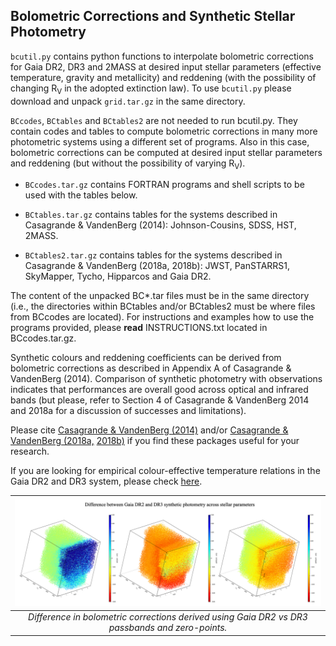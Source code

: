 Bolometric Corrections and Synthetic Stellar Photometry 
-------------------------------------------------------

``bcutil.py`` contains python functions to interpolate bolometric corrections for Gaia DR2, DR3 and 2MASS at desired input stellar parameters (effective temperature, gravity and metallicity) and reddening (with the possibility of changing R<sub>V</sub> in the adopted extinction law). To use ``bcutil.py`` please download and unpack ``grid.tar.gz`` in the same directory.

``BCcodes``, ``BCtables`` and ``BCtables2`` are not needed to run bcutil.py. They contain codes and tables to compute bolometric corrections in many more photometric systems using a different set of programs. Also in this case, bolometric corrections can be computed at desired input stellar parameters and reddening (but without the possibility of varying R<sub>V</sub>).  

- ``BCcodes.tar.gz`` contains FORTRAN programs and shell scripts to be used with the tables below. 

- ``BCtables.tar.gz`` contains tables for the systems described in Casagrande & VandenBerg (2014): Johnson-Cousins, SDSS, HST, 2MASS.

- ``BCtables2.tar.gz`` contains tables for the systems described in Casagrande & VandenBerg (2018a, 2018b): JWST, PanSTARRS1, SkyMapper, Tycho, Hipparcos and Gaia DR2.

The content of the unpacked BC*.tar files must be in the same directory (i.e., the directories within BCtables and/or BCtables2 must be where files from BCcodes are located). For instructions and examples how to use the programs provided, please **read** INSTRUCTIONS.txt located in BCcodes.tar.gz.

Synthetic colours and reddening coefficients can be derived from bolometric corrections as described in Appendix A of Casagrande & VandenBerg (2014). Comparison of synthetic photometry with observations indicates that performances are overall good across optical and infrared bands (but please, refer to Section 4 of Casagrande & VandenBerg 2014 and 2018a for a discussion of successes and limitations).

Please cite [Casagrande & VandenBerg (2014)](http://adsabs.harvard.edu/abs/2014MNRAS.444..392C) and/or [Casagrande & VandenBerg (2018a,](http://adsabs.harvard.edu/abs/2018MNRAS.475.5023C) [2018b)](http://adsabs.harvard.edu/abs/2018MNRAS.479L.102C) if you find these packages useful for your research. 

If you are looking for empirical colour-effective temperature relations in the Gaia DR2 and DR3 system, please check [here](https://github.com/casaluca/colte).

| ![My image](https://github.com/casaluca/bolometric-corrections/blob/master/DBC.jpg)
|:--:| 
| *Difference in bolometric corrections derived using Gaia DR2 vs DR3 passbands and zero-points.* |

